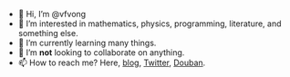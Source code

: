 - 👋 Hi, I’m @vfvong
- 👀 I’m interested in mathematics, physics, programming, literature, and something else.
- 🌱 I’m currently learning many things.
- 💞️ I’m **not** looking to collaborate on anything.
- 📫 How to reach me? Here, [blog](https://vfvong.blog), [Twitter](https://twitter.com/vfvong), [Douban](https://book.douban.com/people/vfvong/).

<!---
vfvong/vfvong is a ✨ special ✨ repository because its `README.md` (this file) appears on your GitHub profile.
You can click the Preview link to take a look at your changes.
--->
